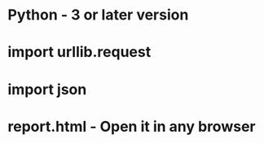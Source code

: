 # Python - 3 or later version
# import urllib.request
# import json
# report.html - Open it in any browser

